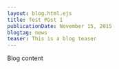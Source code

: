 ```yaml
---
layout: blog.html.ejs
title: Test Post 1
publicationDate: November 15, 2015
blogtag: news
teaser: This is a blog teaser
---
```


Blog content